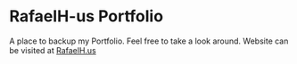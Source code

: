 # RafaelH-us Portfolio #

A place to backup my Portfolio. Feel free to take a look around.
Website can be visited at [RafaelH.us](http://rafaelh.us)
